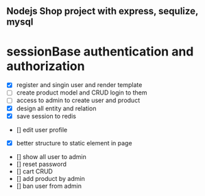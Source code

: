 ## Nodejs Shop project with express, sequlize, mysql 

# sessionBase authentication and authorization


- [x] register and singin user and render template
- [ ] create product model and CRUD login to them  
- [ ] access to admin to create user and product
- [x] design all entity and relation
- [x] save session to redis
- [] edit user profile
- [x] better structure to static element in page
- [] show all user to admin
- [] reset password
- [] cart CRUD
- [] add product by admin
- [] ban user from admin
